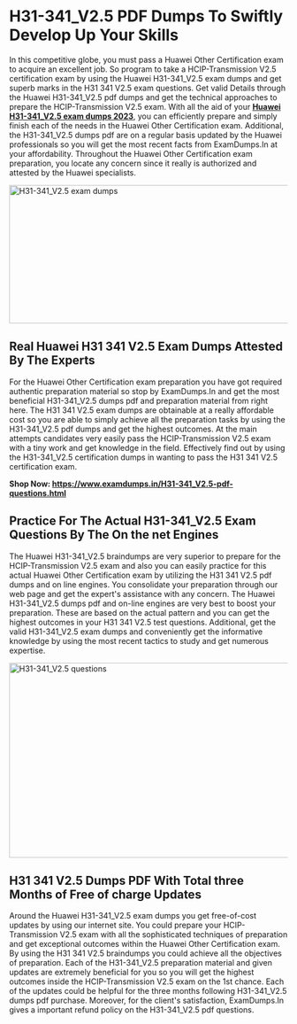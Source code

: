 <h1><strong>H31-341_V2.5 PDF Dumps To Swiftly Develop Up Your Skills</strong></h1>
<p>In this competitive globe, you must pass a Huawei Other Certification exam to acquire an excellent job. So program to take a HCIP-Transmission V2.5 certification exam by using the Huawei H31-341_V2.5 exam dumps and get superb marks in the H31 341 V2.5 exam questions. Get valid Details through the Huawei H31-341_V2.5 pdf dumps and get the technical approaches to prepare the HCIP-Transmission V2.5 exam. With all the aid of your <strong><a href="https://www.examdumps.in/H31-341_V2.5-pdf-questions.html">Huawei H31-341_V2.5 exam dumps 2023</a></strong>, you can efficiently prepare and simply finish each of the needs in the Huawei Other Certification exam. Additional, the H31-341_V2.5 dumps pdf are on a regular basis updated by the Huawei professionals so you will get the most recent facts from ExamDumps.In at your affordability. Throughout the Huawei Other Certification exam preparation, you locate any concern since it really is authorized and attested by the Huawei specialists.</p>
<p><img src="https://i.ibb.co/zxJwW90/Copy-of-Online-Classes-Twitter-header-post-Made-with-Poster-My-Wall-1.png" alt="H31-341_V2.5 exam dumps" width="750" height="250" /></p>
<h2><strong>Real Huawei H31 341 V2.5 Exam Dumps Attested By The Experts</strong></h2>
<p>For the Huawei Other Certification exam preparation you have got required authentic preparation material so stop by ExamDumps.In and get the most beneficial H31-341_V2.5 dumps pdf and preparation material from right here. The H31 341 V2.5 exam dumps are obtainable at a really affordable cost so you are able to simply achieve all the preparation tasks by using the H31-341_V2.5 pdf dumps and get the highest outcomes. At the main attempts candidates very easily pass the HCIP-Transmission V2.5 exam with a tiny work and get knowledge in the field. Effectively find out by using the H31-341_V2.5 certification dumps in wanting to pass the H31 341 V2.5 certification exam.</p>
<p><strong>Shop Now:&nbsp;<a href="https://www.examdumps.in/H31-341_V2.5-pdf-questions.html">https://www.examdumps.in/H31-341_V2.5-pdf-questions.html</a></strong></p>
<h2><strong>Practice For The Actual H31-341_V2.5 Exam Questions By The On the net Engines</strong></h2>
<p>The Huawei H31-341_V2.5 braindumps are very superior to prepare for the HCIP-Transmission V2.5 exam and also you can easily practice for this actual Huawei Other Certification exam by utilizing the H31 341 V2.5 pdf dumps and on line engines. You consolidate your preparation through our web page and get the expert's assistance with any concern. The Huawei H31-341_V2.5 dumps pdf and on-line engines are very best to boost your preparation. These are based on the actual pattern and you can get the highest outcomes in your H31 341 V2.5 test questions. Additional, get the valid H31-341_V2.5 exam dumps and conveniently get the informative knowledge by using the most recent tactics to study and get numerous expertise.</p>
<p><a href="https://www.examdumps.in/H31-341_V2.5-pdf-questions.html"><img src="https://i.ibb.co/QkNtdwY/Copy-of-Zoom-Online-Classes-Facebook-Share-Po-Made-with-Poster-My-Wall-1.jpg" alt="H31-341_V2.5 questions" width="670" height="352" /></a></p>
<h2><strong>H31 341 V2.5 Dumps PDF With Total three Months of Free of charge Updates</strong></h2>
<p>Around the Huawei H31-341_V2.5 exam dumps you get free-of-cost updates by using our internet site. You could prepare your HCIP-Transmission V2.5 exam with all the sophisticated techniques of preparation and get exceptional outcomes within the Huawei Other Certification exam. By using the H31 341 V2.5 braindumps you could achieve all the objectives of preparation. Each of the H31-341_V2.5 preparation material and given updates are extremely beneficial for you so you will get the highest outcomes inside the HCIP-Transmission V2.5 exam on the 1st chance. Each of the updates could be helpful for the three months following H31-341_V2.5 dumps pdf purchase. Moreover, for the client's satisfaction, ExamDumps.In gives a important refund policy on the H31-341_V2.5 pdf questions.</p>
